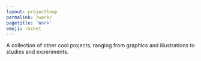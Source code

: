 ```yaml
---
layout: projectloop
permalink: /work/
pagetitle: 'Work'
emoji: rocket
---
```

A collection of other cool projects, ranging from graphics and illustrations to studies and experiments.
